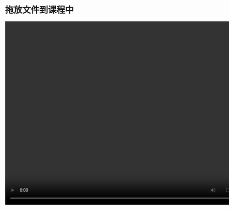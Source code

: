 # 拖放文件到课程中

<video src="https://www.woteach.cn/pluginfile.php/948/mod_resource/content/1/%E6%8B%96%E6%94%BE%E6%96%87%E4%BB%B60.mp4" width="800px" height="600px" controls="controls"></video>